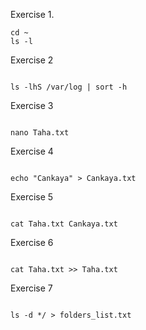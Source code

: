 Exercise 1.
```
cd ~
ls -l
```
Exercise 2
```

ls -lhS /var/log | sort -h
```

Exercise 3
```

nano Taha.txt
```
Exercise 4
```

echo "Cankaya" > Cankaya.txt
```
Exercise 5
```

cat Taha.txt Cankaya.txt
```
Exercise 6
```

cat Taha.txt >> Taha.txt
```
Exercise 7
```

ls -d */ > folders_list.txt
```

